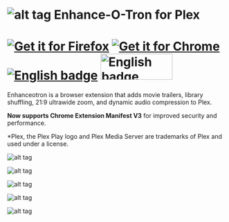 # ![alt tag](https://raw.githubusercontent.com/conceptualspace/enhance-o-tron-for-plex/master/src/img/icon48.png) Enhance-O-Tron for Plex

<h1>
<a href='https://addons.mozilla.org/en-US/firefox/addon/enhance-o-tron-for-plex/'><img alt='Get it for Firefox' src='https://github.com/conceptualspace/enhance-o-tron-for-plex/raw/master/assets/ff-badge.png'/></a> <a href='https://chrome.google.com/webstore/detail/enhance-o-tron-for-plex/fhbelblobiabomlogejpabonapkencph'><img alt='Get it for Chrome' src='https://github.com/conceptualspace/enhance-o-tron-for-plex/raw/master/assets/chrome-badge.png'/></a> <a href='https://apps.apple.com/us/app/enhance-o-tron-for-plex/id1561538534'><img src='https://github.com/conceptualspace/enhance-o-tron-for-plex/raw/master/assets/badge-safari.png' alt='English badge'/></a> <a href='https://microsoftedge.microsoft.com/addons/detail/enhanceotron-for-plex/kaelancidggdancobihimpbocojckkoh'><img src='https://github.com/conceptualspace/enhance-o-tron-for-plex/raw/master/assets/microsoft-badge.png' alt='English badge' style='width: 166px; height: 60px;'/></a>
</h1>

Enhanceotron is a browser extension that adds movie trailers, library shuffling, 21:9 ultrawide zoom, and dynamic audio compression to Plex.

**Now supports Chrome Extension Manifest V3** for improved security and performance.

*Plex, the Plex Play logo and Plex Media Server are trademarks of Plex and used under a license.

![alt tag](https://raw.githubusercontent.com/conceptualspace/enhance-o-tron-for-plex/master/assets/plex-logo-flat-small.png)

![alt tag](https://raw.githubusercontent.com/conceptualspace/enhance-o-tron-for-plex/master/assets/apple/enhance-screenshot1.png)

![alt tag](https://raw.githubusercontent.com/conceptualspace/enhance-o-tron-for-plex/master/assets/apple/enhance-screenshot2.png)

![alt tag](https://raw.githubusercontent.com/conceptualspace/enhance-o-tron-for-plex/master/assets/apple/enhance-screenshot3.png)

![alt tag](https://raw.githubusercontent.com/conceptualspace/enhance-o-tron-for-plex/master/assets/apple/enhance-screenshot4.png)
